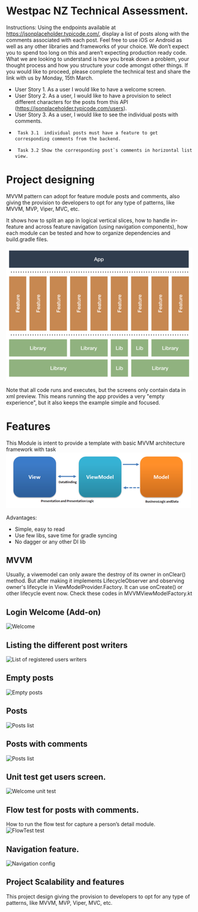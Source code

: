 # Westpac NZ Technical Assessment.

Instructions: Using the endpoints available at https://jsonplaceholder.typicode.com/, display a list of posts along with the comments associated with each post. Feel free to use iOS or Android as well as any other libraries and frameworks of your choice. We don’t expect you to spend too long on this and aren’t expecting production ready code. What we are looking to understand is how you break down a problem, your thought process and how you structure your code amongst other things. If you would like to proceed, please complete the technical test and share the link with us by Monday, 15th March.


- User Story 1. As a user I would like to have a welcome screen. 
- User Story 2. As a user, I would like to have a provision to select different characters for the posts from this API (https://jsonplaceholder.typicode.com/users).
- User Story 3. As a user, I would like to see the individual posts with comments.
-      Task 3.1  individual posts must have a feature to get corresponding comments from the backend.
-      Task 3.2 Show the corresponding post`s comments in horizontal list view.


# Project designing

MVVM pattern can adopt for feature module posts and comments, also giving the provision to developers to opt for any type of patterns, like MVVM, MVP, Viper, MVC, etc.

It shows how to split an app in logical vertical slices, how to handle in-feature and across feature navigation (using navigation components), how each module can be tested and how to organize dependencies and build.gradle files. 

![Modularized architecture](https://github.com/anandmampuzhakal/CucumberTest/blob/main/readme/modularized_architecture.png)

Note that all code runs and executes, but the screens only contain data in xml preview. This means running the app provides a very "empty experience", but it also keeps the example simple and focused.

# Features 
This Module is intent to provide a template with basic MVVM architecture framework with task 
![MVVM pattern](https://github.com/anandmampuzhakal/CucumberTest/blob/main/readme/mvvmpattern.png)

Advantages:

- Simple, easy to read
- Use few libs, save time for gradle syncing
- No dagger or any other DI lib

## MVVM
Usually, a viwemodel can only aware the destroy of its owner in onClear() method. But after making it implements LifecycleObserver and observing owner's lifecycle in ViewModelProvider.Factory. It can use onCreate() or other lifecycle event now.
Check these codes in MVVMViewModelFactory.kt

## Login Welcome (Add-on)
![Welcome](https://github.com/anandmampuzhakal/WestpacAssessment/blob/master/readme/welcomescreen.png)

## Listing the different post writers
![List of registered users writers](https://github.com/anandmampuzhakal/WestpacAssessment/blob/master/readme/list_of_users.png)

## Empty posts
![Empty posts](https://github.com/anandmampuzhakal/WestpacAssessment/blob/master/readme/empty_post.png)

## Posts
![Posts list](https://github.com/anandmampuzhakal/WestpacAssessment/blob/master/readme/post_list.png)

## Posts with comments
![Posts list](https://github.com/anandmampuzhakal/WestpacAssessment/blob/master/readme/show_comments.png)

## Unit test get users screen. 
![Welcome unit test](https://github.com/anandmampuzhakal/WestpacAssessment/blob/master/readme/unittest.png)

## Flow test for posts with comments. 
How to run the flow test for capture a person’s detail module.
![FlowTest test](https://github.com/anandmampuzhakal/WestpacAssessment/blob/master/readme/howtorun.png)

## Navigation feature. 
![Navigation config](https://github.com/anandmampuzhakal/WestpacAssessment/blob/master/readme/navigation.png)

## Project Scalability and features 
This project design giving the provision to developers to opt for any type of patterns, like MVVM, MVP, Viper, MVC, etc.

